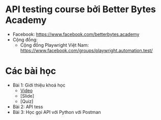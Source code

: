 # API testing course bởi Better Bytes Academy
- Facebook: https://www.facebook.com/betterbytes.academy
- Cộng đồng:
    - Cộng đồng Playwright Việt Nam: https://www.facebook.com/groups/playwright.automation.test/

# Các bài học
- Bài 1: Giới thiệu khoá học
    - [Video](https://www.youtube.com/watch?v=ktk5N17-Kws&list=PLM5yUS9s0VYCanBjns8luHhM4wCqNoxlA&ab_channel=PlaywrightVi%E1%BB%87tNam)
    - [Slide]
    - [Quiz]
- Bài 2: API tess
- Bài 3: Học gọi API với Python với Postman